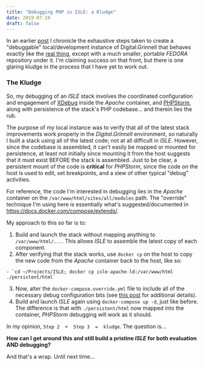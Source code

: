 ```yaml
---
title: "Debugging PHP in ISLE: a Kludge"
date: 2019-07-19
draft: false
---
```


In an earlier [post](https://static.grinnell.edu/blogs/McFateM/posts/021-rebuilding-isle-ld/) I chronicle the exhaustive steps taken to create a "debuggable" local/development instance of Digital.Grinnell that behaves exactly like the [real thing](https://digital.grinnell.edu), except with a much smaller, portable _FEDORA_ repository under it.  I'm claiming success on that front, but there is one glaring kludge in the process that I have yet to work out.

### The Kludge

So, my debugging of an _ISLE_ stack involves the coordinated configuration and engagement of [XDebug](https://xdebug.org/) inside the _Apache_ container, and [PHPStorm](https://www.jetbrains.com/phpstorm/), along with persistence of the stack's PHP codebase... and therein lies the rub.

The purpose of my local instance was to verify that all of the latest stack improvements work properly in the _Digital.Grinnell_ environment, so naturally I built a stack using all of the latest code; not at all difficult in _ISLE_. However, since the codebase is assembled, it can't easily be mapped or mounted for persistence, at least not initially since mounting it from the host suggests that it must exist BEFORE the stack is assembled. Just to be clear, a persistent mount of the code is __critical__ for _PHPStorm_, since the code on the host is used to edit, set breakpoints, and a slew of other typical "debug" activities.

For reference, the code I'm interested in debugging lies in the _Apache_ container on the `/var/www/html/sites/all/modules` path.  The "override" technique I'm using here is essentially what's suggested/documented in https://docs.docker.com/compose/extends/.

My approach to this so far is to:

  1. Build and launch the stack without mapping anything to `/var/www/html/...`.  This allows _ISLE_ to assemble the latest copy of each component.
  2. After verifying that the stack works, use `docker cp` on the host to copy the new code from the _Apache_ container back to the host, like so:

    - `cd ~/Projects/ISLE; docker cp isle-apache-ld:/var/www/html ./persistent/html`

  3. Now, alter the `docker-compose.override.yml` file to include all of the necessary debug configuration bits (see [this post](https://static.grinnell.edu/blogs/McFateM/posts/023-debugging-isle-ld-in-phpstorm/) for additional details).
  4. Build and launch _ISLE_ again using `docker-compose up -d`, just like before.  The difference is that with `./persistent/html` now mapped into the container, _PHPStorm_ debugging will work as it should.

In my opinion, `Step 2  +  Step 3  =  kludge`.  The question is...

  **How can I get around this and still build a pristine _ISLE_ for both evaluation AND debugging?**  

And that's a wrap.  Until next time...
